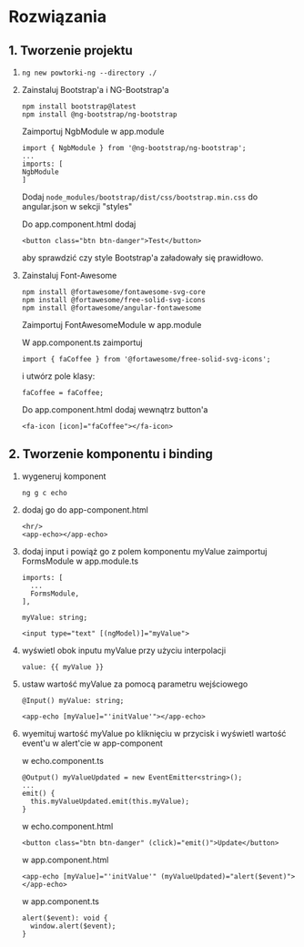 # Rozwiązania

## 1. Tworzenie projektu

1. ``` ng new powtorki-ng --directory ./ ```
1. Zainstaluj Bootstrap'a i NG-Bootstrap'a

    ```
    npm install bootstrap@latest
    npm install @ng-bootstrap/ng-bootstrap
    ```

    Zaimportuj NgbModule w app.module
    ```
    import { NgbModule } from '@ng-bootstrap/ng-bootstrap';
    ...
    imports: [
    NgbModule
    ]
    ```

    Dodaj
    ``` node_modules/bootstrap/dist/css/bootstrap.min.css ```
    do angular.json w sekcji "styles"

    Do app.component.html dodaj
    ```
    <button class="btn btn-danger">Test</button>
    ```
    aby sprawdzić czy style Bootstrap'a załadowały się prawidłowo.

1. Zainstaluj Font-Awesome
    ```
    npm install @fortawesome/fontawesome-svg-core
    npm install @fortawesome/free-solid-svg-icons
    npm install @fortawesome/angular-fontawesome
    ```

    Zaimportuj FontAwesomeModule w app.module

    W app.component.ts zaimportuj
    ```
    import { faCoffee } from '@fortawesome/free-solid-svg-icons';
    ```
    i utwórz pole klasy:
    ```
    faCoffee = faCoffee;
    ```

    Do app.component.html dodaj wewnątrz button'a
    ```
    <fa-icon [icon]="faCoffee"></fa-icon>
    ```

## 2. Tworzenie komponentu i binding

1. wygeneruj komponent
    ```
    ng g c echo
    ```
1. dodaj go do app-component.html
    ```
    <hr/>
    <app-echo></app-echo>
    ```
1. dodaj input i powiąż go z polem komponentu myValue
    zaimportuj FormsModule w app.module.ts
    ```
    imports: [
      ...
      FormsModule,
    ],
    ```

    ```
    myValue: string;

    <input type="text" [(ngModel)]="myValue">
    ```
1. wyświetl obok inputu myValue przy użyciu interpolacji
    ```
    value: {{ myValue }}
    ```
1. ustaw wartość myValue za pomocą parametru wejściowego
    ```
    @Input() myValue: string;
    ```

    ```
    <app-echo [myValue]="'initValue'"></app-echo>
    ```
1. wyemituj wartość myValue po kliknięciu w przycisk i wyświetl wartość event'u w alert'cie w app-component

    w echo.component.ts
    ```
    @Output() myValueUpdated = new EventEmitter<string>();
    ...
    emit() {
      this.myValueUpdated.emit(this.myValue);
    }
    ```

    w echo.component.html
    ```
    <button class="btn btn-danger" (click)="emit()">Update</button>
    ```

    w app.component.html
    ```
    <app-echo [myValue]="'initValue'" (myValueUpdated)="alert($event)"></app-echo>
    ```

    w app.component.ts
    ```
    alert($event): void {
      window.alert($event);
    }
    ```

